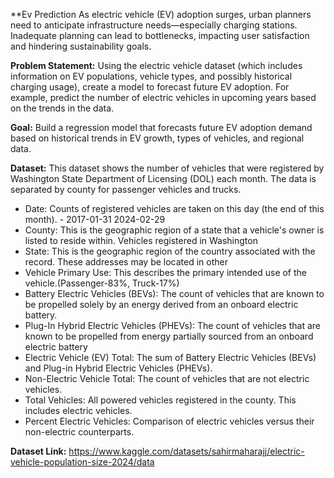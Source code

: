 **Ev Prediction
As electric vehicle (EV) adoption surges, urban planners need to anticipate infrastructure needs—especially charging stations. Inadequate planning can lead to bottlenecks, impacting user satisfaction and hindering sustainability goals.

**Problem Statement:** Using the electric vehicle dataset (which includes information on EV populations, vehicle types, and possibly historical charging usage), create a model to forecast future EV adoption. For example, predict the number of electric vehicles in upcoming years based on the trends in the data.

**Goal:** Build a regression model that forecasts future EV adoption demand based on historical trends in EV growth, types of vehicles, and regional data.

**Dataset:** This dataset shows the number of vehicles that were registered by Washington State Department of Licensing (DOL) each month. The data is separated by county for passenger vehicles and trucks.

- Date: Counts of registered vehicles are taken on this day (the end of this month). - 2017-01-31
2024-02-29
- County: This is the geographic region of a state that a vehicle's owner is listed to reside within. Vehicles registered in Washington
- State: This is the geographic region of the country associated with the record. These addresses may be located in other
- Vehicle Primary Use: This describes the primary intended use of the vehicle.(Passenger-83%, Truck-17%)
- Battery Electric Vehicles (BEVs): The count of vehicles that are known to be propelled solely by an energy derived from an onboard electric battery.
- Plug-In Hybrid Electric Vehicles (PHEVs): The count of vehicles that are known to be propelled from energy partially sourced from an onboard electric battery
- Electric Vehicle (EV) Total: The sum of Battery Electric Vehicles (BEVs) and Plug-in Hybrid Electric Vehicles (PHEVs).
- Non-Electric Vehicle Total: The count of vehicles that are not electric vehicles.
- Total Vehicles: All powered vehicles registered in the county. This includes electric vehicles.
- Percent Electric Vehicles: Comparison of electric vehicles versus their non-electric counterparts.

**Dataset Link:** https://www.kaggle.com/datasets/sahirmaharajj/electric-vehicle-population-size-2024/data
